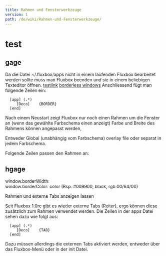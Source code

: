 ```yaml
---
title: Rahmen und Fensterwerkzeuge
version: 1
path: /de/wiki/Rahmen-und-Fensterwerkzeuge/
---
```

# test
## gage

Da die Datei ~/.fluxbox/apps nicht in einem laufenden Fluxbox bearbeitet werden sollte muss man Fluxbox beenden und sie in einem beliebigen Texteditor öffnen.
[testlink](/de/wiki/Fluxbox-Menus/)
[borderless windows](/en/wiki/Window-Decorations/Borderless-Windows/)
Anschliessend fügt man folgende Zeilen ein:

```
  [app] (.*)
     [Deco]    {BORDER}
  [end]
```

Nach einem Neustart zeigt Fluxbox nur noch einen Rahmen um die Fenster an (wenn das gewählte Farbschema einen anzeigt) Farbe und Breite des Rahmens können angepasst werden,

Entweder Global (unabhängig vom Farbschema) overlay file oder separat in jedem Farbschema.

Folgende Zeilen passen den Rahmen an:
## hgage

  window.borderWidth:   
  window.borderColor:   color (Bsp. #009900, black, rgb:00/64/00)

Rahmen und externe Tabs anzeigen lassen

Seit Fluxbox 1.0rc gibt es wieder externe Tabs (Reiter), ergo können diese zusätzlich zum Rahmen verwendet werden. Die Zeilen in der apps Datei sehen dazu wie folgt aus:
```
  [app] (.*)
     [Deco]    {TAB}
  [end]
```
Dazu müssen allerdings die externen Tabs aktiviert werden, entweder über das Fluxbox-Menü oder in der init Datei.
